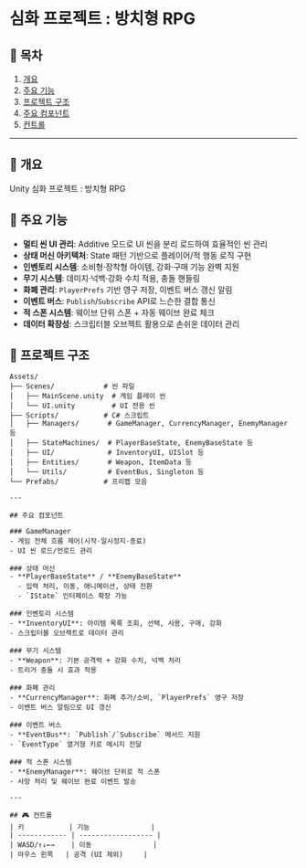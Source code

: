 # 심화 프로젝트 : 방치형 RPG

## 📑 목차
1. [개요](#개요)
2. [주요 기능](#주요-기능)
4. [프로젝트 구조](#프로젝트-구조)
5. [주요 컴포넌트](#주요-컴포넌트)
6. [컨트롤](#컨트롤)

---

## 📝 개요
Unity 심화 프로젝트 : 방치형 RPG

## 🔑 주요 기능
- **멀티 씬 UI 관리**: Additive 모드로 UI 씬을 분리 로드하여 효율적인 씬 관리
- **상태 머신 아키텍처**: State 패턴 기반으로 플레이어/적 행동 로직 구현
- **인벤토리 시스템**: 소비형·장착형 아이템, 강화·구매 기능 완벽 지원
- **무기 시스템**: 데미지·넉백·강화 수치 적용, 충돌 핸들링
- **화폐 관리**: `PlayerPrefs` 기반 영구 저장, 이벤트 버스 갱신 알림
- **이벤트 버스**: `Publish`/`Subscribe` API로 느슨한 결합 통신
- **적 스폰 시스템**: 웨이브 단위 스폰 + 자동 웨이브 완료 체크
- **데이터 확장성**: 스크립터블 오브젝트 활용으로 손쉬운 데이터 관리

## 📂 프로젝트 구조
```text
Assets/
├── Scenes/            # 씬 파일
│   ├── MainScene.unity  # 게임 플레이 씬
│   └── UI.unity         # UI 전용 씬
├── Scripts/           # C# 스크립트
│   ├── Managers/       # GameManager, CurrencyManager, EnemyManager 등
│   ├── StateMachines/  # PlayerBaseState, EnemyBaseState 등
│   ├── UI/             # InventoryUI, UISlot 등
│   ├── Entities/       # Weapon, ItemData 등
│   └── Utils/          # EventBus, Singleton 등
└── Prefabs/           # 프리팹 모음

---

## 주요 컴포넌트

### GameManager
- 게임 전체 흐름 제어(시작·일시정지·종료)
- UI 씬 로드/언로드 관리

### 상태 머신
- **PlayerBaseState** / **EnemyBaseState**
  - 입력 처리, 이동, 애니메이션, 상태 전환
  - `IState` 인터페이스 확장 가능

### 인벤토리 시스템
- **InventoryUI**: 아이템 목록 조회, 선택, 사용, 구매, 강화
- 스크립터블 오브젝트로 데이터 관리

### 무기 시스템
- **Weapon**: 기본 공격력 + 강화 수치, 넉백 처리
- 트리거 충돌 시 효과 적용

### 화폐 관리
- **CurrencyManager**: 화폐 추가/소비, `PlayerPrefs` 영구 저장
- 이벤트 버스 알림으로 UI 갱신

### 이벤트 버스
- **EventBus**: `Publish`/`Subscribe` 메서드 지원
- `EventType` 열거형 키로 메시지 전달

### 적 스폰 시스템
- **EnemyManager**: 웨이브 단위로 적 스폰
- 사망 처리 및 웨이브 완료 이벤트 발송

---

## 🎮 컨트롤
| 키           | 기능               |
| ------------ | ------------------ |
| WASD/↑↓←→    | 이동               |
| 마우스 왼쪽   | 공격 (UI 제외)     |



